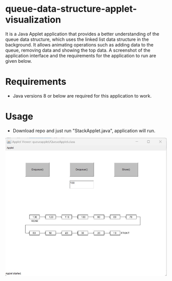 # queue-data-structure-applet-visualization
It is a Java Applet application that provides a better understanding of the queue data structure, which uses the linked list data structure in the background. It allows animating operations such as adding data to the queue, removing data and showing the top data. A screenshot of the application interface and the requirements for the application to run are given below.

# Requirements
- Java versions 8 or below are required for this application to work.

# Usage
- Download repo and just run "StackApplet.java", application will run.
  
![alt](https://github.com/MuhammedGzel/queue-data-structure-applet-visualization/blob/main/app_screenshot.png)


